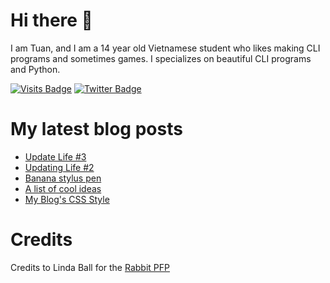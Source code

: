 # Hi there 👋

<!--
**HoangTuan110/HoangTuan110** is a ✨ _special_ ✨ repository because its `README.md` (this file) appears on your GitHub profile.

Here are some ideas to get you started:

- 🔭 I’m currently working on ...
- 🌱 I’m currently learning ...
- 👯 I’m looking to collaborate on ...
- 🤔 I’m looking for help with ...
- 💬 Ask me about ...
- 📫 How to reach me: ...
- 😄 Pronouns: ...
- ⚡ Fun fact: ...
-->

I am Tuan, and I am a 14 year old Vietnamese student who likes making CLI programs and sometimes games.
I specializes on beautiful CLI programs and Python.

[![Visits Badge](https://badges.pufler.dev/visits/HoangTuan110/HoangTuan110)](https://tsk.bearblog.dev)
[![Twitter Badge](https://img.shields.io/badge/Twitter-Profile-informational?style=flat&logo=twitter&logoColor=white&color=1CA2F1)](https://twitter.com/DangHoangTuan20)

# My latest blog posts
<!-- BLOG-POST-LIST:START -->
- [Update Life #3](http://tsk.bearblog.dev/update-life-3/)
- [Updating Life #2](http://tsk.bearblog.dev/updating-life-2/)
- [Banana stylus pen](http://tsk.bearblog.dev/banana-stylus-pen/)
- [A list of cool ideas](http://tsk.bearblog.dev/a-list-of-cool-ideas/)
- [My Blog&#39;s CSS Style](http://tsk.bearblog.dev/blog-css-style/)
<!-- BLOG-POST-LIST:END -->

# Credits

Credits to Linda Ball for the [Rabbit PFP](https://www.asciiart.eu/animals/rabbits)
